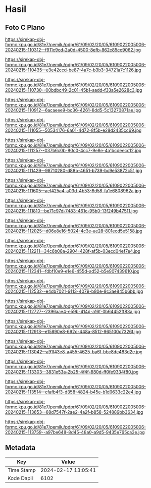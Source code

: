 # Hasil

## Foto C Plano

https://sirekap-obj-formc.kpu.go.id/81e7/pemilu/pdpr/61/09/02/20/05/6109022005006-20240215-110312--f911c9cd-2a0d-4500-8efb-862c85cc9062.jpg

https://sirekap-obj-formc.kpu.go.id/81e7/pemilu/pdpr/61/09/02/20/05/6109022005006-20240215-110435--e3e42ccd-be87-4a7c-b3b3-34721a7c1126.jpg

https://sirekap-obj-formc.kpu.go.id/81e7/pemilu/pdpr/61/09/02/20/05/6109022005006-20240215-110730--00bdbc49-2c01-45b1-aadd-f33a5e2628c3.jpg

https://sirekap-obj-formc.kpu.go.id/81e7/pemilu/pdpr/61/09/02/20/05/6109022005006-20240215-110912--6acaeee9-bc36-4261-8dd5-5c13270871ae.jpg

https://sirekap-obj-formc.kpu.go.id/81e7/pemilu/pdpr/61/09/02/20/05/6109022005006-20240215-111055--50534176-6a01-4d72-8f5b-e28d2435cc69.jpg

https://sirekap-obj-formc.kpu.go.id/81e7/pemilu/pdpr/61/09/02/20/05/6109022005006-20240215-111257--037b6c0b-80c0-4cc7-9e8e-4a1bcdeecc12.jpg

https://sirekap-obj-formc.kpu.go.id/81e7/pemilu/pdpr/61/09/02/20/05/6109022005006-20240215-111429--98710280-d88b-4651-b739-bc9e53872c51.jpg

https://sirekap-obj-formc.kpu.go.id/81e7/pemilu/pdpr/61/09/02/20/05/6109022005006-20240215-111605--aef425a4-a03d-4b53-8d58-fa1e6808962a.jpg

https://sirekap-obj-formc.kpu.go.id/81e7/pemilu/pdpr/61/09/02/20/05/6109022005006-20240215-111810--be71c97d-7483-461c-95b0-13f249b47511.jpg

https://sirekap-obj-formc.kpu.go.id/81e7/pemilu/pdpr/61/09/02/20/05/6109022005006-20240215-112025--d06e8e16-5024-4c3e-ae28-801ecd5e5158.jpg

https://sirekap-obj-formc.kpu.go.id/81e7/pemilu/pdpr/61/09/02/20/05/6109022005006-20240215-112211--34c6b08a-2904-428f-af5b-03ecd04ef7e4.jpg

https://sirekap-obj-formc.kpu.go.id/81e7/pemilu/pdpr/61/09/02/20/05/6109022005006-20240215-112341--fdbf10e9-e1e6-455d-ad52-b5e907439610.jpg

https://sirekap-obj-formc.kpu.go.id/81e7/pemilu/pdpr/61/09/02/20/05/6109022005006-20240215-112532--e4db7021-9113-4079-b80e-8c3ae845b6bb.jpg

https://sirekap-obj-formc.kpu.go.id/81e7/pemilu/pdpr/61/09/02/20/05/6109022005006-20240215-112727--2396aae4-e59b-414d-a16f-0b64452ff83a.jpg

https://sirekap-obj-formc.kpu.go.id/81e7/pemilu/pdpr/61/09/02/20/05/6109022005006-20240215-112913--e15890e8-692c-448a-8512-965100c7326f.jpg

https://sirekap-obj-formc.kpu.go.id/81e7/pemilu/pdpr/61/09/02/20/05/6109022005006-20240215-113042--a91f43e8-a455-4625-ba6f-bbc8dc483d2e.jpg

https://sirekap-obj-formc.kpu.go.id/81e7/pemilu/pdpr/61/09/02/20/05/6109022005006-20240215-113303--3831e53a-2b25-4f4f-880d-ff0fe9334f80.jpg

https://sirekap-obj-formc.kpu.go.id/81e7/pemilu/pdpr/61/09/02/20/05/6109022005006-20240215-113514--cfafb4f3-d358-4824-b45e-b1d0633c22e4.jpg

https://sirekap-obj-formc.kpu.go.id/81e7/pemilu/pdpr/61/09/02/20/05/6109022005006-20240215-113653--68d7547f-2ae2-4a2f-b858-524889bb3634.jpg

https://sirekap-obj-formc.kpu.go.id/81e7/pemilu/pdpr/61/09/02/20/05/6109022005006-20240215-113759--a97be648-8d45-48a0-a9d5-9435e765ca3e.jpg


## Metadata

| Key        | Value               |
| ---------- | ------------------- |
| Time Stamp | 2024-02-17 13:05:41 |
| Kode Dapil | 6102                |



